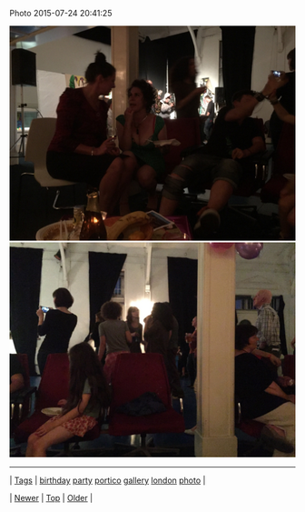 <!--
title: Photo 2015-07-24 20
date: 2020-06-28T15:27:00.086Z
tags: birthday, party, portico, gallery, london, photo
-->


Photo 2015-07-24 20:41:25

![](124945088672-0.jpg)
![](124945088672-1.jpg)

<!--BOTTOM-POST-NAVIGATION-->
---

| [Tags](tags.md) | [birthday](tag-birthday.md) [party](tag-party.md) [portico](tag-portico.md) [gallery](tag-gallery.md) [london](tag-london.md) [photo](tag-photo.md) |

| [Newer](124944510689.md) | [Top](index.md) | [Older](124945114464.md) |